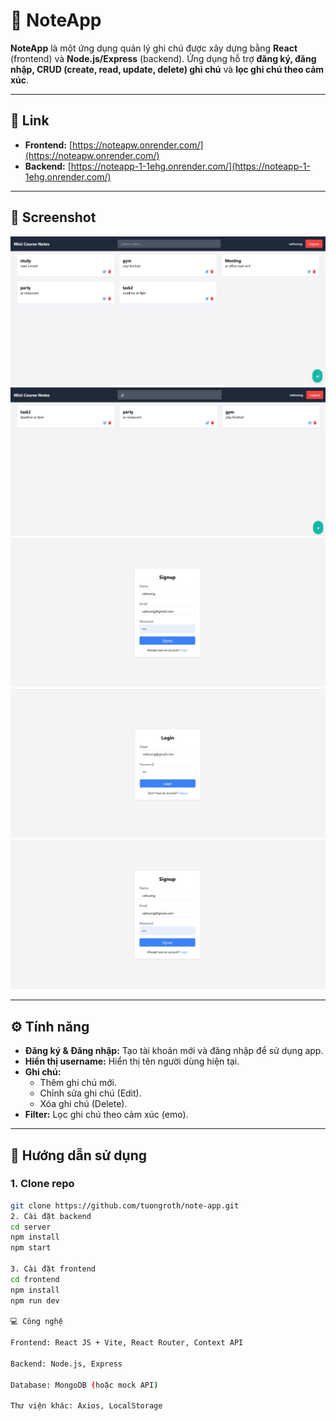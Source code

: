 # 📝 NoteApp

**NoteApp** là một ứng dụng quản lý ghi chú được xây dựng bằng **React** (frontend) và **Node.js/Express** (backend). Ứng dụng hỗ trợ **đăng ký, đăng nhập, CRUD (create, read, update, delete) ghi chú** và **lọc ghi chú theo cảm xúc**.

---

## 🔗 Link

- **Frontend:** [https://noteapw.onrender.com/](https://noteapw.onrender.com/)  
- **Backend:** [https://noteapp-1-1ehg.onrender.com/](https://noteapp-1-1ehg.onrender.com/)

---

## 📸 Screenshot

![Note](https://raw.githubusercontent.com/tuongroth/screenshot/main/assets/566541503_25101902219462482_7572061466488307056_n.png) 
![Filter](https://raw.githubusercontent.com/tuongroth/screenshot/main/567530658_1011659234430768_4771482287346755668_n.png) 
![Register/Login](https://raw.githubusercontent.com/tuongroth/screenshot/main/assets/566227599_1117414187259524_8882231231178432045_n.png) 
![Extra](https://raw.githubusercontent.com/tuongroth/screenshot/main/assets/566537808_1164993755589124_8417382872247099959_n.png) 
![Register/Login Alt](https://raw.githubusercontent.com/tuongroth/screenshot/main/assets/566227599_1117414187259524_8882231231178432045_n%20(1).png)

---

## ⚙️ Tính năng

- **Đăng ký & Đăng nhập:** Tạo tài khoản mới và đăng nhập để sử dụng app.  
- **Hiển thị username:** Hiển thị tên người dùng hiện tại.  
- **Ghi chú:**  
  - Thêm ghi chú mới.  
  - Chỉnh sửa ghi chú (Edit).  
  - Xóa ghi chú (Delete).  
- **Filter:** Lọc ghi chú theo cảm xúc (emo).  

---

## 📝 Hướng dẫn sử dụng

### 1. Clone repo
```bash
git clone https://github.com/tuongroth/note-app.git
2. Cài đặt backend
cd server
npm install
npm start

3. Cài đặt frontend
cd frontend
npm install
npm run dev

💻 Công nghệ

Frontend: React JS + Vite, React Router, Context API

Backend: Node.js, Express

Database: MongoDB (hoặc mock API)

Thư viện khác: Axios, LocalStorage
